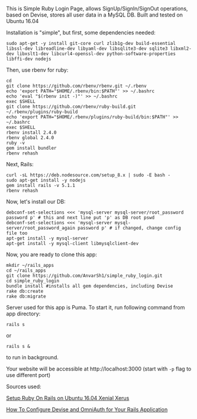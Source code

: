 This is Simple Ruby Login Page, allows SignUp/SignIn/SignOut operations, based on Devise, stores all user data in a MySQL DB.
Built and tested on Ubuntu 16.04

Installation is "simple", but first, some dependencies needed:

```
sudo apt-get -y install git-core curl zlib1g-dev build-essential libssl-dev libreadline-dev libyaml-dev libsqlite3-dev sqlite3 libxml2-dev libxslt1-dev libcurl4-openssl-dev python-software-properties libffi-dev nodejs
```

Then, use rbenv for ruby:

```
cd
git clone https://github.com/rbenv/rbenv.git ~/.rbenv
echo 'export PATH="$HOME/.rbenv/bin:$PATH"' >> ~/.bashrc
echo 'eval "$(rbenv init -)"' >> ~/.bashrc
exec $SHELL
git clone https://github.com/rbenv/ruby-build.git ~/.rbenv/plugins/ruby-build
echo 'export PATH="$HOME/.rbenv/plugins/ruby-build/bin:$PATH"' >> ~/.bashrc
exec $SHELL
rbenv install 2.4.0
rbenv global 2.4.0
ruby -v
gem install bundler
rbenv rehash
```

Next, Rails:

```
curl -sL https://deb.nodesource.com/setup_8.x | sudo -E bash -
sudo apt-get install -y nodejs
gem install rails -v 5.1.1
rbenv rehash
```

Now, let's install our DB:

```
debconf-set-selections <<< 'mysql-server mysql-server/root_password password p' # this and next line put 'p' as DB root pswd
debconf-set-selections <<< 'mysql-server mysql-server/root_password_again password p' # if changed, change config file too
apt-get install -y mysql-server
apt-get install -y mysql-client libmysqlclient-dev
```

Now, you are ready to clone this app:

```
mkdir ~/rails_apps
cd ~/rails_apps
git clone https://github.com/AnvarSh1/simple_ruby_login.git
cd simple_ruby_login
bundle install #installs all gem dependencies, including Devise
rake db:create
rake db:migrate
```


Server used for this app is Puma. To start it, run following command from app directory:

```
rails s
```
or
```
rails s &
```

to run in background.

Your website will be accessible at http://localhost:3000  (start with ` -p ` flag to use different port)

Sources used:

[Setup Ruby On Rails on Ubuntu 16.04 Xenial Xerus](https://gorails.com/setup/ubuntu/16.04)

[How To Configure Devise and OmniAuth for Your Rails Application](https://www.digitalocean.com/community/tutorials/how-to-configure-devise-and-omniauth-for-your-rails-application#step-1-create-a-new-rails-application)
